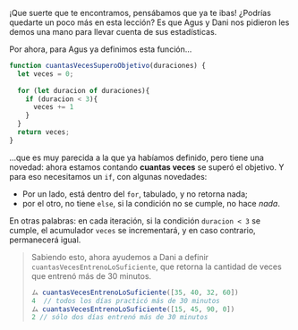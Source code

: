 ¡Que suerte que te encontramos, pensábamos que ya te ibas! ¿Podrías quedarte un poco más en esta lección? Es que Agus y Dani nos pidieron les demos una mano para llevar cuenta de sus estadísticas.  

Por ahora, para Agus ya definimos esta función...

```javascript
function cuantasVecesSuperoObjetivo(duraciones) {
  let veces = 0;
  
  for (let duracion of duraciones){
    if (duracion < 3){
      veces += 1
    }
  }
  return veces;
}
```

...que es muy parecida a la que ya habíamos definido, pero tiene una novedad: ahora estamos contando **cuantas veces** se superó el objetivo. Y para eso necesitamos un `if`, con algunas novedades: 

  * Por un lado, está dentro del `for`, tabulado, y no retorna nada;
  * por el otro, no tiene `else`, si la condición no se cumple, no hace _nada_. 

En otras palabras: en cada iteración, si la condición `duracion < 3` se cumple, el acumulador `veces` se incrementará, y en caso contrario, permanecerá igual. 

> Sabiendo esto, ahora ayudemos a Dani a definir `cuantasVecesEntrenoLoSuficiente`, que retorna la cantidad de veces que entrenó más de 30 minutos. 
>
> ```javascript
> ム cuantasVecesEntrenoLoSuficiente([35, 40, 32, 60])
> 4  // todos los días practicó más de 30 minutos
> ム cuantasVecesEntrenoLoSuficiente([15, 45, 90, 0])
> 2 // sólo dos días entrenó más de 30 minutos
> ```